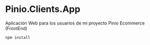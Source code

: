 # Pinio.Clients.App
Aplicación Web para los usuarios de mi proyecto Pinio Ecommerce (FrontEnd)
```bash
npm install
```
